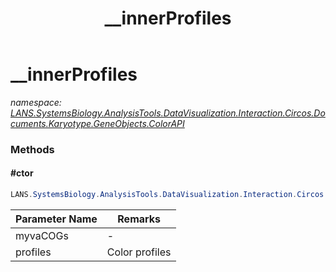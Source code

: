 ﻿---
title: __innerProfiles
---

# __innerProfiles
_namespace: [LANS.SystemsBiology.AnalysisTools.DataVisualization.Interaction.Circos.Documents.Karyotype.GeneObjects.ColorAPI](N-LANS.SystemsBiology.AnalysisTools.DataVisualization.Interaction.Circos.Documents.Karyotype.GeneObjects.ColorAPI.html)_



### Methods

#### #ctor
```csharp
LANS.SystemsBiology.AnalysisTools.DataVisualization.Interaction.Circos.Documents.Karyotype.GeneObjects.ColorAPI.__innerProfiles.#ctor(LANS.SystemsBiology.NCBI.Extensions.LocalBLAST.Application.RpsBLAST.MyvaCOG[],System.Collections.Generic.Dictionary{System.String,System.String},System.String)
```


|Parameter Name|Remarks|
|--------------|-------|
|myvaCOGs|-|
|profiles|Color profiles|





